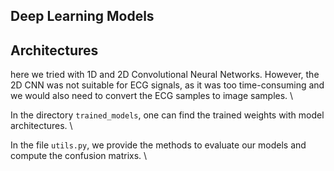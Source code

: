 ## Deep Learning Models

## Architectures
here we tried with 1D and 2D Convolutional Neural Networks. However, the 2D CNN was not suitable for ECG signals, as it was too time-consuming and we would also need to convert the ECG samples to image samples. \

In the directory ```trained_models```, one can find the trained weights with model architectures. \

In the file ```utils.py```, we provide the methods to evaluate our models and compute the confusion matrixs. \ 
